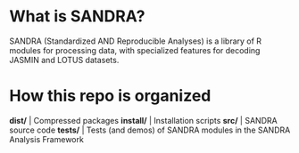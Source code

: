 # What is SANDRA?
SANDRA (Standardized AND Reproducible Analyses) is a library of R modules for processing data, with specialized features for decoding JASMIN and LOTUS datasets.

# How this repo is organized
**dist/** | Compressed packages
**install/** | Installation scripts
**src/** | SANDRA source code
**tests/** | Tests (and demos) of SANDRA modules in the SANDRA Analysis Framework